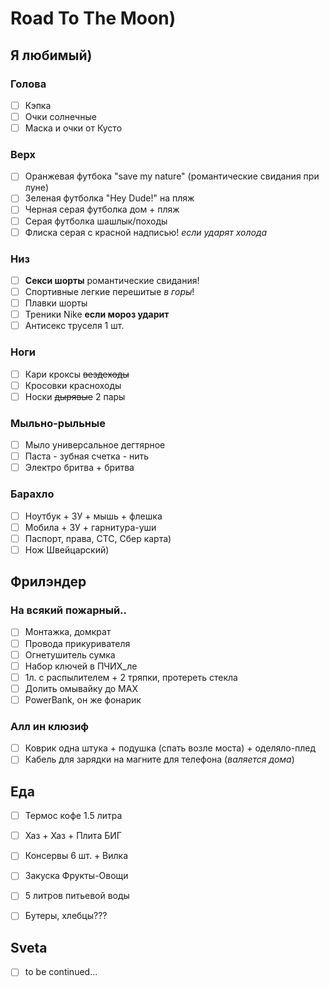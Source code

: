 # Road To The Moon)

## Я любимый)

### Голова
- [ ] Кэпка
- [ ] Очки солнечные
- [ ] Маска и очки от Кусто

### Верх
- [ ] Оранжевая футбока "save my nature" (романтические свидания при луне)
- [ ] Зеленая футболка "Hey Dude!" на пляж
- [ ] Черная серая футболка дом + пляж
- [ ] Серая футболка шашлык/походы
- [ ] Флиска серая с красной надписью! _если ударят холода_ 

### Низ
- [ ]  __Секси шорты__ романтические свидания!
- [ ] Спортивные легкие перешитые _в горы_!
- [ ] Плавки шорты
- [ ] Треники Nike __если мороз ударит__
- [ ] Антисекс труселя 1 шт.

### Ноги
- [ ] Кари кроксы ~~вездеходы~~
- [ ] Кросовки красноходы
- [ ] Носки ~~дырявые~~ 2 пары

### Мыльно-рыльные
- [ ] Мыло универсальное дегтярное
- [ ] Паста - зубная счетка - нить
- [ ] Электро бритва + бритва

### Барахло
- [ ] Ноутбук + ЗУ + мышь + флешка
- [ ] Мобила + ЗУ + гарнитура-уши
- [ ] Паспорт, права, СТС, Сбер карта)
- [ ] Нож Швейцарский)

## Фрилэндер

### На всякий пожарный..
- [ ] Монтажка, домкрат
- [ ] Провода прикуривателя
- [ ] Огнетушитель сумка
- [ ] Набор ключей в ПЧИХ_ле
- [ ] 1л. с распылителем + 2 тряпки, протереть стекла
- [ ] Долить омывайку до MAX
- [ ] PowerBank, он же фонарик

### Алл ин клюзиф
- [ ] Коврик одна штука + подушка (спать возле моста) + оделяло-плед
- [ ] Кабель для зарядки на магните для телефона (_валяется дома_)

## Еда
- [ ] Термос кофе 1.5 литра
- [ ] Хаз + Хаз + Плита БИГ
- [ ] Консервы 6 шт. + Вилка
- [ ] Закуска Фрукты-Овощи
- [ ] 5 литров питьевой воды
- [ ] Бутеры, хлебцы???


## Sveta
- [ ] to be continued...
